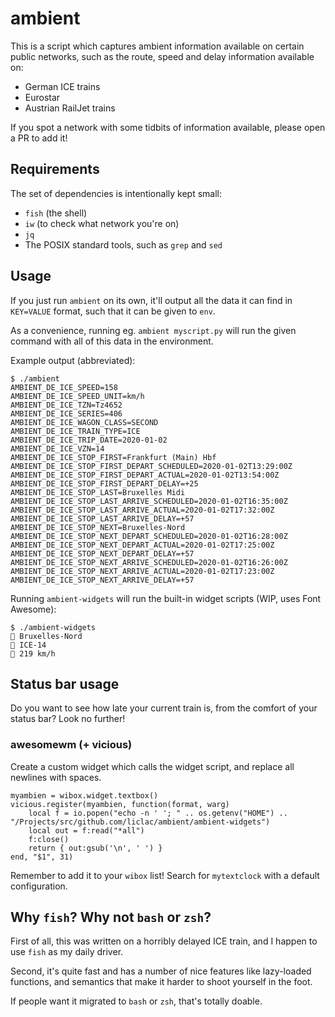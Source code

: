 ambient
========

This is a script which captures ambient information available on certain public networks, such as the route, speed and delay information available on:
- German ICE trains
- Eurostar
- Austrian RailJet trains

If you spot a network with some tidbits of information available, please open a PR to add it!

Requirements
------------

The set of dependencies is intentionally kept small:

- `fish` (the shell)
- `iw` (to check what network you're on)
- `jq`
- The POSIX standard tools, such as `grep` and `sed`

Usage
-----

If you just run `ambient` on its own, it'll output all the data it can find in `KEY=VALUE` format, such that it can be given to `env`.

As a convenience, running eg. `ambient myscript.py` will run the given command with all of this data in the environment.

Example output (abbreviated):

```
$ ./ambient
AMBIENT_DE_ICE_SPEED=158
AMBIENT_DE_ICE_SPEED_UNIT=km/h
AMBIENT_DE_ICE_TZN=Tz4652
AMBIENT_DE_ICE_SERIES=406
AMBIENT_DE_ICE_WAGON_CLASS=SECOND
AMBIENT_DE_ICE_TRAIN_TYPE=ICE
AMBIENT_DE_ICE_TRIP_DATE=2020-01-02
AMBIENT_DE_ICE_VZN=14
AMBIENT_DE_ICE_STOP_FIRST=Frankfurt (Main) Hbf
AMBIENT_DE_ICE_STOP_FIRST_DEPART_SCHEDULED=2020-01-02T13:29:00Z
AMBIENT_DE_ICE_STOP_FIRST_DEPART_ACTUAL=2020-01-02T13:54:00Z
AMBIENT_DE_ICE_STOP_FIRST_DEPART_DELAY=+25
AMBIENT_DE_ICE_STOP_LAST=Bruxelles Midi
AMBIENT_DE_ICE_STOP_LAST_ARRIVE_SCHEDULED=2020-01-02T16:35:00Z
AMBIENT_DE_ICE_STOP_LAST_ARRIVE_ACTUAL=2020-01-02T17:32:00Z
AMBIENT_DE_ICE_STOP_LAST_ARRIVE_DELAY=+57
AMBIENT_DE_ICE_STOP_NEXT=Bruxelles-Nord
AMBIENT_DE_ICE_STOP_NEXT_DEPART_SCHEDULED=2020-01-02T16:28:00Z
AMBIENT_DE_ICE_STOP_NEXT_DEPART_ACTUAL=2020-01-02T17:25:00Z
AMBIENT_DE_ICE_STOP_NEXT_DEPART_DELAY=+57
AMBIENT_DE_ICE_STOP_NEXT_ARRIVE_SCHEDULED=2020-01-02T16:26:00Z
AMBIENT_DE_ICE_STOP_NEXT_ARRIVE_ACTUAL=2020-01-02T17:23:00Z
AMBIENT_DE_ICE_STOP_NEXT_ARRIVE_DELAY=+57
```

Running `ambient-widgets` will run the built-in widget scripts (WIP, uses Font Awesome):

```
$ ./ambient-widgets
 Bruxelles-Nord
 ICE-14
 219 km/h
```

Status bar usage
----------------

Do you want to see how late your current train is, from the comfort of your status bar? Look no further!

### awesomewm (+ vicious)

Create a custom widget which calls the widget script, and replace all newlines with spaces.

```
myambien = wibox.widget.textbox()
vicious.register(myambien, function(format, warg)
    local f = io.popen("echo -n ' '; " .. os.getenv("HOME") .. "/Projects/src/github.com/liclac/ambient/ambient-widgets")
    local out = f:read("*all")
    f:close()
    return { out:gsub('\n', ' ') }
end, "$1", 31)
```

Remember to add it to your `wibox` list! Search for `mytextclock` with a default configuration.

Why `fish`? Why not `bash` or `zsh`?
------------------------------------

First of all, this was written on a horribly delayed ICE train, and I happen to use `fish` as my daily driver.

Second, it's quite fast and has a number of nice features like lazy-loaded functions, and semantics that make it harder to shoot yourself in the foot.

If people want it migrated to `bash` or `zsh`, that's totally doable.

